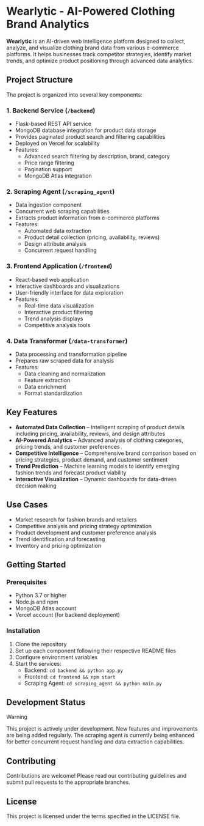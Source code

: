 # Wearlytic - AI-Powered Clothing Brand Analytics

**Wearlytic** is an AI-driven web intelligence platform designed to collect, analyze, and visualize clothing brand data from various e-commerce platforms. It helps businesses track competitor strategies, identify market trends, and optimize product positioning through advanced data analytics.

## Project Structure

The project is organized into several key components:

### 1. Backend Service (`/backend`)
- Flask-based REST API service
- MongoDB database integration for product data storage
- Provides paginated product search and filtering capabilities
- Deployed on Vercel for scalability
- Features:
  - Advanced search filtering by description, brand, category
  - Price range filtering
  - Pagination support
  - MongoDB Atlas integration

### 2. Scraping Agent (`/scraping_agent`)
- Data ingestion component
- Concurrent web scraping capabilities
- Extracts product information from e-commerce platforms
- Features:
  - Automated data extraction
  - Product detail collection (pricing, availability, reviews)
  - Design attribute analysis
  - Concurrent request handling

### 3. Frontend Application (`/frontend`)
- React-based web application
- Interactive dashboards and visualizations
- User-friendly interface for data exploration
- Features:
  - Real-time data visualization
  - Interactive product filtering
  - Trend analysis displays
  - Competitive analysis tools

### 4. Data Transformer (`/data-transformer`)
- Data processing and transformation pipeline
- Prepares raw scraped data for analysis
- Features:
  - Data cleaning and normalization
  - Feature extraction
  - Data enrichment
  - Format standardization

## Key Features
- **Automated Data Collection** – Intelligent scraping of product details including pricing, availability, reviews, and design attributes
- **AI-Powered Analytics** – Advanced analysis of clothing categories, pricing trends, and customer preferences
- **Competitive Intelligence** – Comprehensive brand comparison based on pricing strategies, product demand, and customer sentiment
- **Trend Prediction** – Machine learning models to identify emerging fashion trends and forecast product viability
- **Interactive Visualization** – Dynamic dashboards for data-driven decision making

## Use Cases
- Market research for fashion brands and retailers
- Competitive analysis and pricing strategy optimization
- Product development and customer preference analysis
- Trend identification and forecasting
- Inventory and pricing optimization

## Getting Started

### Prerequisites
- Python 3.7 or higher
- Node.js and npm
- MongoDB Atlas account
- Vercel account (for backend deployment)

### Installation
1. Clone the repository
2. Set up each component following their respective README files
3. Configure environment variables
4. Start the services:
   - Backend: `cd backend && python app.py`
   - Frontend: `cd frontend && npm start`
   - Scraping Agent: `cd scraping_agent && python main.py`

## Development Status
> [!Warning]
> This project is actively under development. New features and improvements are being added regularly.
> The scraping agent is currently being enhanced for better concurrent request handling and data extraction capabilities.

## Contributing
Contributions are welcome! Please read our contributing guidelines and submit pull requests to the appropriate branches.

## License
This project is licensed under the terms specified in the LICENSE file.
